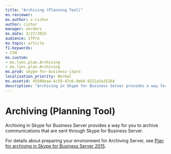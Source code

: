 ```yaml
---
title: "Archiving (Planning Tool)"
ms.reviewer: 
ms.author: v-cichur
author: cichur
manager: serdars
ms.date: 3/27/2015
audience: ITPro
ms.topic: article
f1.keywords:
- CSH
ms.custom:
- ms.lync.plan.Archiving
- ms.lync.plan.Archiving
ms.prod: skype-for-business-itpro
localization_priority: Normal
ms.assetid: 45580eaa-4c59-47c6-9e64-9221a3a352b4
description: "Archiving in Skype for Business Server provides a way for you to archive communications that are sent through Skype for Business Server."
---
```


# Archiving (Planning Tool)
 
Archiving in Skype for Business Server provides a way for you to archive communications that are sent through Skype for Business Server.
  
For details about preparing your environment for Archiving Server, see [Plan for archiving in Skype for Business Server 2015](../../plan-your-deployment/archiving/archiving.md).
  

